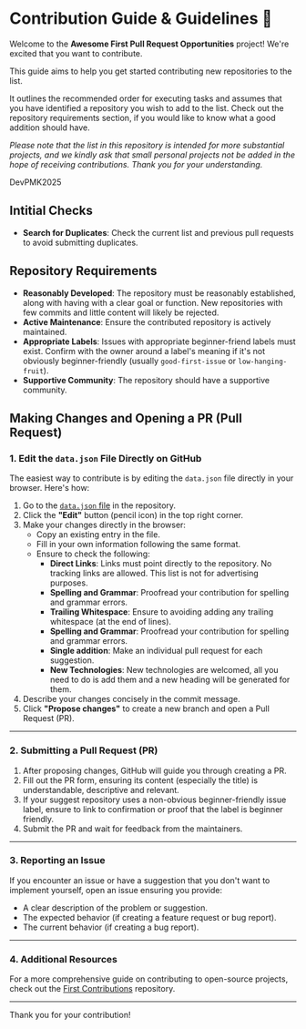 # Contribution Guide & Guidelines 🚀

Welcome to the **Awesome First Pull Request Opportunities** project! We're excited that you want to contribute.

This guide aims to help you get started contributing new repositories to the list.

It outlines the recommended order for executing tasks and assumes that you have identified a repository you wish to add to the list. Check out the repository requirements section, if you would like to know what a good addition should have.

_Please note that the list in this repository is intended for more substantial projects, and we kindly ask that small personal projects not be added in the hope of receiving contributions. Thank you for your understanding._

DevPMK2025

## Intitial Checks

- **Search for Duplicates**: Check the current list and previous pull requests to avoid submitting duplicates.

## Repository Requirements

- **Reasonably Developed**: The repository must be reasonably established, along with having with a clear goal or function. New repositories with few commits and little content will likely be rejected.
- **Active Maintenance**: Ensure the contributed repository is actively maintained.
- **Appropriate Labels**: Issues with appropriate beginner-friend labels must exist. Confirm with the owner around a label's meaning if it's not obviously beginner-friendly (usually `good-first-issue` or `low-hanging-fruit`).
- **Supportive Community**: The repository should have a supportive community.

## Making Changes and Opening a PR (Pull Request)

### 1. **Edit the `data.json` File Directly on GitHub**
The easiest way to contribute is by editing the `data.json` file directly in your browser. Here's how:

1. Go to the [`data.json` file](https://github.com/MunGell/awesome-for-beginners/blob/main/data.json) in the repository.
2. Click the **"Edit"** button (pencil icon) in the top right corner.
3. Make your changes directly in the browser:
   - Copy an existing entry in the file.
   - Fill in your own information following the same format.
   - Ensure to check the following:
       - **Direct Links**: Links must point directly to the repository. No tracking links are allowed. This list is not for advertising purposes.
       - **Spelling and Grammar**: Proofread your contribution for spelling and grammar errors.
       - **Trailing Whitespace**: Ensure to avoiding adding any trailing whitespace (at the end of lines).
       - **Spelling and Grammar**: Proofread your contribution for spelling and grammar errors.
       - **Single addition**: Make an individual pull request for each suggestion.
       - **New  Technologies**: New technologies are welcomed, all you need to do is add them and a new heading will be generated for them.
4. Describe your changes concisely in the commit message.
5. Click **"Propose changes"** to create a new branch and open a Pull Request (PR).
---

### 2. **Submitting a Pull Request (PR)**
1. After proposing changes, GitHub will guide you through creating a PR.
2. Fill out the PR form, ensuring its content (especially the title) is understandable, descriptive and relevant.
3. If your suggest repository uses a non-obvious beginner-friendly issue label, ensure to link to confirmation or proof that the label is beginner friendly.
4. Submit the PR and wait for feedback from the maintainers.

---

### 3. **Reporting an Issue**
If you encounter an issue or have a suggestion that you don't want to implement yourself, open an issue ensuring you provide:
- A clear description of the problem or suggestion.
- The expected behavior (if creating a feature request or bug report).
- The current behavior (if creating a bug report).

---

### 4. **Additional Resources**
For a more comprehensive guide on contributing to open-source projects, check out the [First Contributions](https://github.com/firstcontributions/first-contributions) repository.

---

Thank you for your contribution!
